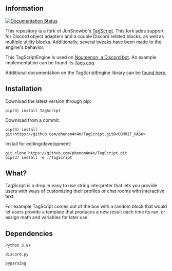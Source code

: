 ## Information
<a href='https://phen-cogs.readthedocs.io/en/latest/?badge=latest'>
    <img src='https://readthedocs.org/projects/phen-cogs/badge/?version=latest' alt='Documentation Status' />
</a>

This repository is a fork of JonSnowbd's [TagScript](https://github.com/JonSnowbd/TagScript).
This fork adds support for Discord object adapters and a couple Discord related blocks, as
well as multiple utility blocks. Additionally, several tweaks have been made to the engine's
behavior.

This TagScriptEngine is used on [Noumenon, a Discord bot](https://discordapp.com/oauth2/authorize?client_id=634866217764651009&permissions=2080894207&scope=bot%20applications.commands).
An example implementation can be found its [Tags cog](https://github.com/phenom4n4n/phen-cogs/tree/master/tags).

Additional documentation on the TagScriptEngine library can be [found here](https://tagscript.readthedocs.io/en/latest/).

## Installation

Download the latest version through pip:

```
pip(3) install TagScript
```

Download from a commit:

```
pip(3) install git+https://github.com/phenom4n4n/TagScript.git@<COMMIT_HASH>
```

Install for editing/development:

```
git clone https://github.com/phenom4n4n/TagScript.git
pip(3) install -e ./TagScript
```

## What?

TagScript is a drop in easy to use string interpreter that lets you provide users with ways of
customizing their profiles or chat rooms with interactive text.

For example TagScript comes out of the box with a random block that would let users provide
a template that produces a new result each time its ran, or assign math and variables for later
use.

## Dependencies

`Python 3.8+`

`discord.py`

`pyparsing`
